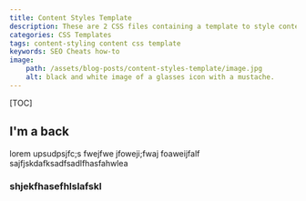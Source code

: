 ```yaml
---
title: Content Styles Template
description: These are 2 CSS files containing a template to style content. The first contains some default styling while the other is blank.
categories: CSS Templates
tags: content-styling content css template
keywords: SEO Cheats how-to
image:
    path: /assets/blog-posts/content-styles-template/image.jpg
    alt: black and white image of a glasses icon with a mustache.
---
```


[TOC]

## I'm a back

lorem upsudpsjfc;s fwejfwe jfoweji;fwaj foaweijfalf sajfjskdafksadfsadlfhasfahwlea

### shjekfhasefhlslafskl